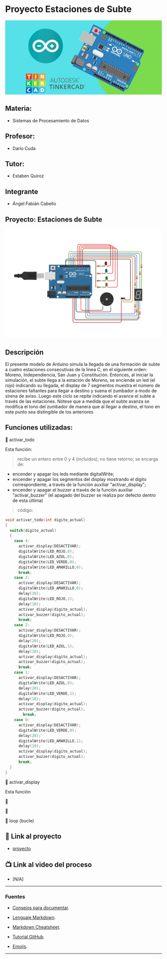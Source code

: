 # Proyecto Estaciones de Subte
![Tinkercad](./img/ArduinoTinkercad.jpg)

## Materia:
- Sistemas de Procesamiento de Datos

## Profesor:
- Darío Cuda
## Tutor:
- Estaben Quiroz

## Integrante 
- Ángel Fabián Cabello

## Proyecto: Estaciones de Subte
![Tinkercad](./img/ProyectoEstacionesSubte.png)


## Descripción
El presente modelo de Arduino simula la llegada de una formación de subte a cuatro estaciones consecutivas de la linea C, en el siguiente orden: Moreno, Independiencia, San Juan y Constitución. Entonces, al iniciar la simulación, el subte llega a la estación de Moreno, se enciende un led (el rojo) indicando su llegada, el display de 7 segmentos muestra el número de estaciones faltantes para llegar a destino y suena el zumbador a modo de sirena de aviso. Luego este ciclo se repite indicando el avance el subte a través de las estaciones. Nótese que a medida que el subte avanza se modifica el tono del zumbador de manera que al llegar a destino, el tono en este punto sea distingible de los anteriores

## Funciones utilizadas:
:file_folder: activar_todo

Esta función:
> recibe un entero entre 0 y 4 (incluidos);
> no tiene retorno;
> se encarga de:
- encender y apagar los leds mediante digitalWrite;
- encender y apagar los segmentos del display mostrando el dígito correspondiente, a través de la función auxiliar "activar_display";
- encender y apagar el buzzer a través de la función auxiliar "activar_buzzer" (el apagado del buzzer se realiza por defecto dentro de esta última)

> código:

~~~ C++
void activar_todo(int digito_actual)
{
  switch(digito_actual)
  {
    case 4:
      activar_display(DESACTIVAR);
      digitalWrite(LED_ROJO,0);
      digitalWrite(LED_AZUL,0);
      digitalWrite(LED_VERDE,0);
      digitalWrite(LED_AMARILLO,0);
      break;
    case 3:
      activar_display(DESACTIVAR);
      digitalWrite(LED_AMARILLO,0);
      delay(20);
      digitalWrite(LED_ROJO,1);
      delay(10);
      activar_display(digito_actual);
      activar_buzzer(digito_actual);
      break;
    case 2:
      activar_display(DESACTIVAR);
      digitalWrite(LED_ROJO,0);
      delay(20);
      digitalWrite(LED_AZUL,1);
      delay(10);
      activar_display(digito_actual);
      activar_buzzer(digito_actual);
      break;
    case 1:
      activar_display(DESACTIVAR);
      digitalWrite(LED_AZUL,0);
      delay(20);
      digitalWrite(LED_VERDE,1);
      delay(10);
      activar_display(digito_actual);
      activar_buzzer(digito_actual);
	    break;
  	case 0:
      activar_display(DESACTIVAR);
      digitalWrite(LED_VERDE,0);
      delay(20);
      digitalWrite(LED_AMARILLO,1);
      delay(10);
      activar_display(digito_actual);    
      activar_buzzer(digito_actual);
      break;
  }
}
~~~

:file_folder: activar_display

Esta función 

:file_folder:

:file_folder:


:file_folder: loop (bucle)



## :robot: Link al proyecto
- [proyecto](https://www.tinkercad.com/things/hq86m6GMRpG)
## :tv: Link al video del proceso
- [N/A]

---
### Fuentes
- [Consejos para documentar](https://www.sohamkamani.com/how-to-write-good-documentation/#architecture-documentation).

- [Lenguaje Markdown](https://markdown.es/sintaxis-markdown/#linkauto).

- [Markdown Cheatsheet](https://github.com/adam-p/markdown-here/wiki/Markdown-Cheatsheet).

- [Tutorial GitHub](https://www.youtube.com/watch?v=QaM7zoaEmjo).

- [Emojis](https://gist.github.com/rxaviers/7360908).

---






